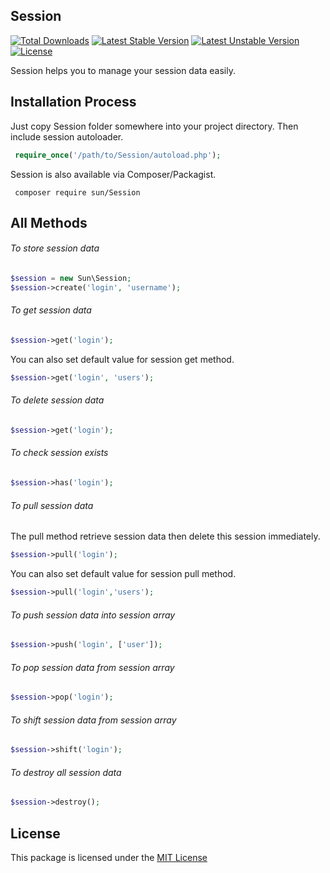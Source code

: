## Session

[![Total Downloads](https://poser.pugx.org/sun/session/downloads)](https://packagist.org/packages/sun/session) [![Latest Stable Version](https://poser.pugx.org/sun/session/v/stable)](https://packagist.org/packages/sun/session)  [![Latest Unstable Version](https://poser.pugx.org/sun/session/v/unstable)](https://packagist.org/packages/sun/session) [![License](https://poser.pugx.org/sun/session/license)](https://packagist.org/packages/sun/session)

Session helps you to manage your session data easily.

## Installation Process

Just copy Session folder somewhere into your project directory. Then include session autoloader.

```php
 require_once('/path/to/Session/autoload.php');
```

Session is also available via Composer/Packagist.

```
 composer require sun/Session
```

## All Methods

###### To store session data

```php
$session = new Sun\Session;
$session->create('login', 'username');
```

###### To get session data

```php
$session->get('login');
```

You can also set default value for session get method.

```php
$session->get('login', 'users');
```

###### To delete session data

```php
$session->get('login');
```

###### To check session exists

```php
$session->has('login');
```

###### To pull session data

The pull method retrieve session data then delete this session immediately.

```php
$session->pull('login');
```

You can also set default value for session pull method.

```php
$session->pull('login','users');
```
###### To push session data into session array

```php
$session->push('login', ['user']);
```

###### To pop session data from session array

```php
$session->pop('login');
```

###### To shift session data from session array

```php
$session->shift('login');
```

###### To destroy all session data

```php
$session->destroy();
```

## License

This package is licensed under the [MIT License](https://github.com/IftekherSunny/session/blob/master/LICENSE)
